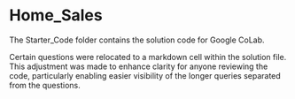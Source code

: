 # Home_Sales

The Starter_Code folder contains the solution code for Google CoLab. 


Certain questions were relocated to a markdown cell within the solution file. 
This adjustment was made to enhance clarity for anyone reviewing the code, particularly 
enabling easier visibility of the longer queries separated from the questions.